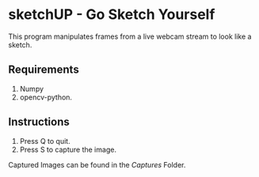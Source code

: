 # sketchUP - Go Sketch Yourself
This program manipulates frames from a live webcam stream to look like a sketch.

## Requirements
1. Numpy
2. opencv-python.

## Instructions
1. Press Q to quit.
2. Press S to capture the image. 

Captured Images can be found in the *Captures* Folder.
